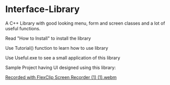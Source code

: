 # Interface-Library
A C++ Library with good looking menu, form and screen classes and a lot of useful functions.

Read "How to Install" to install the library

Use Tutorial() function to learn how to use library

Use Useful.exe to see a small application of this library

Sample Project having UI designed using this library:

[Recorded with FlexClip Screen Recorder (1) (1).webm](https://github.com/AnasMansha/Interface-Library/assets/90675328/876fedcf-a4b0-4712-91a4-dd2fc4820dfb)
